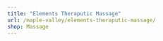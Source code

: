 ```yaml
---
title: "Elements Theraputic Massage"
url: /maple-valley/elements-theraputic-massage/
shop: Massage
---
```

